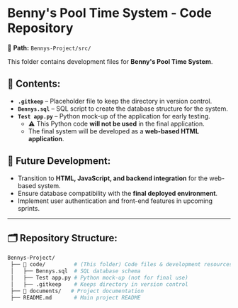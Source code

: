 # Benny's Pool Time System - Code Repository

📂 **Path:** `Bennys-Project/src/`  

This folder contains development files for **Benny's Pool Time System**.

## 📜 Contents:
- **`.gitkeep`** – Placeholder file to keep the directory in version control.
- **`Bennys.sql`** – SQL script to create the database structure for the system.
- **`Test app.py`** – Python mock-up of the application for early testing.
  - ⚠️ This Python code **will not be used** in the final application.
  - The final system will be developed as a **web-based HTML application**.

## 🚀 Future Development:
- Transition to **HTML, JavaScript, and backend integration** for the web-based system.
- Ensure database compatibility with the **final deployed environment**.
- Implement user authentication and front-end features in upcoming sprints.

---

## 🗂 Repository Structure:
```bash
Bennys-Project/
 ├── 📂 code/         # (This folder) Code files & development resources
 │   ├── Bennys.sql  # SQL database schema
 │   ├── Test app.py # Python mock-up (not for final use)
 │   ├── .gitkeep    # Keeps directory in version control
 ├── 📂 documents/   # Project documentation
 ├── README.md       # Main project README
```

